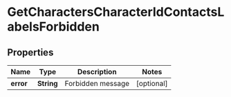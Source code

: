 
# GetCharactersCharacterIdContactsLabelsForbidden

## Properties
Name | Type | Description | Notes
------------ | ------------- | ------------- | -------------
**error** | **String** | Forbidden message |  [optional]



